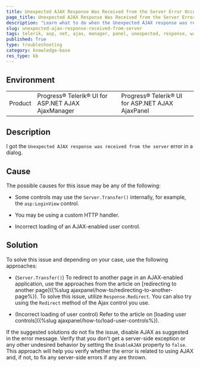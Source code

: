 ```yaml
---
title: Unexpected AJAX Response Was Received from the Server Error Occurs
page_title: Unexpected AJAX Response Was Received from the Server Error Occurs
description: "Learn what to do when the Unexpected AJAX response was received from the server error occurs in a dialog when working with Telerik UI for ASP.NET AJAX."
slug: unexpected-ajax-response-received-from-server
tags: telerik, asp, net, ajax, manager, panel, unexpected, response, was, received, from, server, error, exception, occurs
published: True
type: troubleshooting
category: knowledge-base
res_type: kb
---
```


## Environment

<table>
	<tbody>
		<tr>
			<td>Product</td>
			<td>Progress® Telerik® UI for ASP.NET AJAX AjaxManager</td>
			<td>Progress® Telerik® UI for ASP.NET AJAX AjaxPanel</td>
		</tr>
	</tbody>
</table>

## Description

I got the `Unexpected AJAX response was received from the server` error in a dialog. 

## Cause 

The possible causes for this issue may be any of the following:

* Some controls may use the `Server.Transfer()` internally, for example, the `asp:LoginView` control. 

* You may be using a custom HTTP handler.

* Incorrect loading of an AJAX-enabled user control. 

## Solution 

To solve this issue and depending on your case, use the following approaches: 

* (`Server.Transfer()`) To redirect to another page in an AJAX-enabled application, use the approaches from the article on [redirecting to another page]({%slug ajaxpanel/how-to/redirecting-to-another-page%}). To solve this issue, utilize `Response.Redirect`. You can also try using the `Redirect` method of the Ajax control you use.

* (Incorrect loading of user control) Refer to the article on [loading user controls]({%slug ajaxpanel/how-to/load-user-controls%}).

If the suggested solutions do not fix the issue, disable AJAX as suggested in the error message. Verify that you don't get a server-side exception or any other undesired behavior by setting the `EnableAJAX` property to `false`. This approach will help you verify whether the error is related to using AJAX and, if not, to fix any server-side errors if any are thrown.